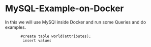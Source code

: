 # MySQL-Example-on-Docker
In this we will use MySQl inside Docker and run some Queries and do examples.

           #create table world(attributes);
            insert values
